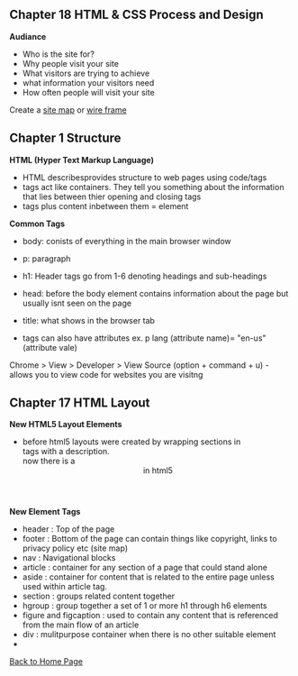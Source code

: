 ## Chapter 18 HTML & CSS Process and Design

**Audiance**

- Who is the site for?
- Why people visit your site
- What visitors are trying to achieve
- what information your visitors need
- How often people will visit your site

Create a [site map](https://customers.accrisoft.com/clientuploads/sitemap_example.png) or [wire frame](https://d2slcw3kip6qmk.cloudfront.net/marketing/pages/chart/wireframe-examples.svg)

## Chapter 1 Structure

**HTML (Hyper Text Markup Language)**
- HTML describesprovides structure to web pages using code/tags
- tags act like containers. They tell you something about the information that lies between thier opening and closing tags
- tags plus content inbetween them = element

**Common Tags**

- body: conists of everything in the main browser window
- p: paragraph
- h1:  Header tags go from 1-6 denoting headings and sub-headings
- head: before the body element contains information about the page but usually isnt seen on the page
- title:  what shows in the browser tab

- tags can also have attributes ex. p lang (attribute name)= "en-us" (attribute vale)

Chrome > View > Developer > View Source (option + command + u) - allows you to view code for websites you are visitng

## Chapter 17 HTML Layout

**New HTML5 Layout Elements**

- before html5 layouts were created by wrapping sections in <div> tags with a description. <div id="header"> now there is a <header> in html5

**New Element Tags**

- header : Top of the page
- footer : Bottom of the page can contain things like copyright, links to privacy policy etc (site map)
- nav : Navigational blocks
- article : container for any section of a page that could stand alone
- aside : container for content that is related to the entire page unless used within article tag.
- section : groups related content together
- hgroup : group together a set of 1 or more h1 through h6 elements
- figure and figcaption : used to contain any content that is referenced from the main flow of an article
- div : mulitpurpose container when there is no other suitable element
-

[Back to Home Page](https://ashcaz.github.io/learning-journal/)
